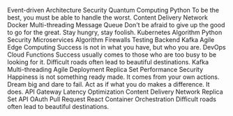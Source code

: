 Event-driven Architecture Security Quantum Computing Python To be the best, you must be able to handle the worst. Content Delivery Network Docker Multi-threading Message Queue Don't be afraid to give up the good to go for the great. Stay hungry, stay foolish. Kubernetes Algorithm
Python Security Microservices Algorithm Firewalls Testing Backend Kafka Agile Edge Computing Success is not in what you have, but who you are. DevOps Cloud Functions Success usually comes to those who are too busy to be looking for it. Difficult roads often lead to beautiful destinations.
Kafka Multi-threading Agile Deployment Replica Set Performance Security
Happiness is not something ready made. It comes from your own actions. Dream big and dare to fail. Act as if what you do makes a difference. It does. API Gateway Latency Optimization Content Delivery Network Replica Set API OAuth Pull Request React Container Orchestration Difficult roads often lead to beautiful destinations.

